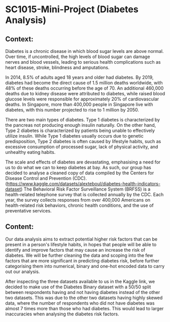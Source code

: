 # SC1015-Mini-Project (Diabetes Analysis)

## Context:

Diabetes is a chronic disease in which blood sugar levels are above normal. Over time, if uncontrolled, the high levels of blood sugar can damage nerves and blood vessels, leading to serious health complications such as heart disease, stroke, blindness and amputations.

In 2014, 8.5% of adults aged 18 years and older had diabetes. By 2019, diabetes had become the direct cause of 1.5 million deaths worldwide, with 48% of these deaths occurring before the age of 70. An additional 460,000 deaths due to kidney disease were attributed to diabetes, while raised blood glucose levels were responsible for approximately 20% of cardiovascular deaths. In Singapore, more than 400,000 people in Singapore live with diabetes, with this number projected to rise to 1 million by 2050. 

There are two main types of diabetes. Type 1 diabetes is characterized by the pancreas not producing enough insulin naturally. On the other hand, Type 2 diabetes is characterized by patients being unable to effectively utilize insulin. While Type 1 diabetes usually occurs due to genetic predisposition, Type 2 diabetes is often caused by lifestyle habits, such as excessive consumption of processed sugar, lack of physical activity, and unhealthy eating habits.

The scale and effects of diabetes are devastating, emphasising a need for us to do what we can to keep diabetes at bay. As such, our group has decided to analyse a cleaned copy of data compiled by the Centers for Disease Control and Prevention (CDC). (https://www.kaggle.com/datasets/alexteboul/diabetes-health-indicators-dataset) The Behavioral Risk Factor Surveillance System (BRFSS) is a health-related telephone survey that is collected annually by the CDC. Each year, the survey collects responses from over 400,000 Americans on health-related risk behaviors, chronic health conditions, and the use of preventative services.

## Content:

Our data analysis aims to extract potential higher risk factors that can be present in a person's lifestyle habits, in hopes that people will be able to identify and improve factors that may cause an increase the risk of diabetes. We will be further cleaning the data and scoping into the few factors that are more significant in predicting diabetes risk, before further categorising them into numerical, binary and one-hot encoded data to carry out our analysis.

After inspecting the three datasets available to us in the Kaggle link, we decided to make use of the Diabetes Binary dataset with a 50/50 split between respondents having and not having diabetes instead of the other two datasets. This was due to the other two datasets having highly skewed data, where the number of respondents who did not have diabetes was almost 7 times more than those who had diabetes. This would lead to larger inaccuracies when analysing the diabetes risk factors.
